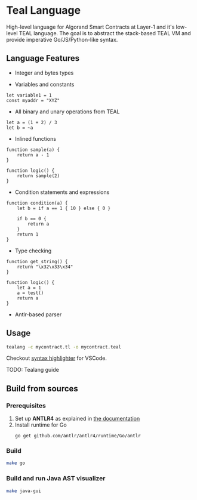 # Teal Language

High-level language for Algorand Smart Contracts at Layer-1 and it's low-level TEAL language.
The goal is to abstract the stack-based TEAL VM and provide imperative Go/JS/Python-like syntax.

## Language Features

* Integer and bytes types

* Variables and constants
```
let variable1 = 1
const myaddr = "XYZ"
```

* All binary and unary operations from TEAL
```
let a = (1 + 2) / 3
let b = ~a
```

* Inlined functions
```
function sample(a) {
    return a - 1
}

function logic() {
    return sample(2)
}
```

* Condition statements and expressions
```
function condition(a) {
    let b = if a == 1 { 10 } else { 0 }

    if b == 0 {
        return a
    }
    return 1
}
```

* Type checking
```
function get_string() {
    return "\x32\x33\x34"
}

function logic() {
    let a = 1
    a = test()
    return a
}
```

* Antlr-based parser

## Usage

```sh
tealang -c mycontract.tl -o mycontract.teal
```

Checkout [syntax highlighter](https://github.com/pzbitskiy/tealang-syntax-highlighter) for VSCode.

TODO: Tealang guide

## Build from sources

### Prerequisites

1. Set up **ANTLR4** as explained in [the documentation](https://www.antlr.org/)
2. Install runtime for Go
    ```
    go get github.com/antlr/antlr4/runtime/Go/antlr
    ```

### Build
```sh
make go
```

### Build and run Java AST visualizer
```sh
make java-gui
```
